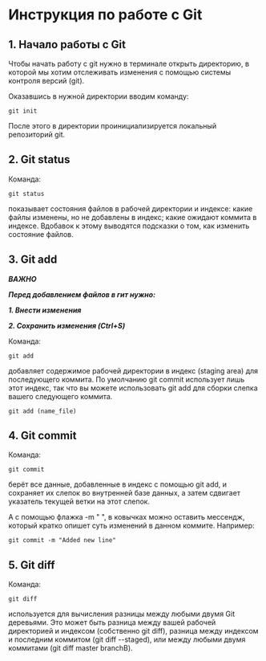 # Инструкция по работе с Git

## 1. Начало работы с Git
Чтобы начать работу с git нужно в терминале открыть директорию, в которой мы хотим отслеживать изменения с помощью системы контроля версий (git).

Оказавшись в нужной директории вводим команду:
    
    git init

После этого в директории проинициализируется локальный репозиторий git.

## 2. Git status

Команда:
    
    git status 

показывает состояния файлов в рабочей директории и индексе: какие файлы изменены, но не добавлены в индекс; какие ожидают коммита в индексе. Вдобавок к этому выводятся подсказки о том, как изменить состояние файлов.

## 3. Git add

_**ВАЖНО**_

_**Перед добавлением файлов в гит нужно:**_

_**1. Внести изменения**_

_**2. Сохранить изменения (Ctrl+S)**_


Команда:
    
    git add 

добавляет содержимое рабочей директории в индекс (staging area) для последующего коммита. По умолчанию git commit использует лишь этот индекс, так что вы можете использовать git add для сборки слепка вашего следующего коммита.

    git add (name_file)

## 4. Git commit

Команда:
    
    git commit 

берёт все данные, добавленные в индекс с помощью git add, и сохраняет их слепок во внутренней базе данных, а затем сдвигает указатель текущей ветки на этот слепок.

А с помощью флажка -m " ", в ковычках можно оставить мессендж, который кратко опишет суть изменений в данном коммите. Например: 
    
    git commit -m "Added new line"

## 5. Git diff

Команда:
    
    git diff 

используется для вычисления разницы между любыми двумя Git деревьями. Это может быть разница между вашей рабочей директорией и индексом (собственно git diff), разница между индексом и последним коммитом (git diff --staged), или между любыми двумя коммитами (git diff master branchB).

